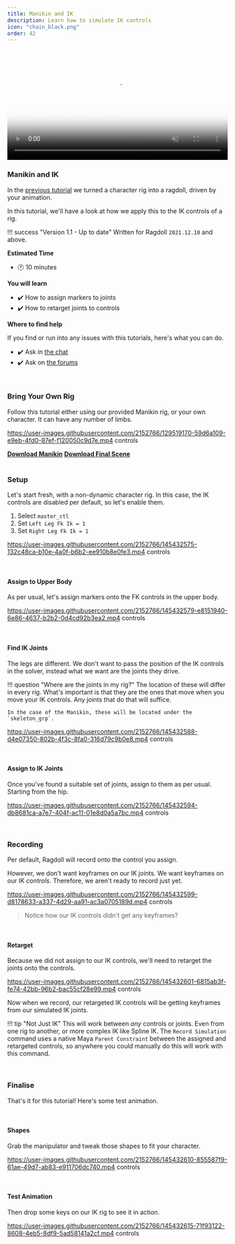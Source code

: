 ```yaml
---
title: Manikin and IK
description: Learn how to simulate IK controls
icon: "chain_black.png"
order: 42
---
```


<video autoplay class="poster" muted="muted" loop="loop" width=100% poster="https://user-images.githubusercontent.com/2152766/145708966-91805ac3-a6ea-473d-b27f-b2173f8236e2.png">
    <source src="https://user-images.githubusercontent.com/2152766/145708943-123c151d-a76f-4594-9b69-167e7258d587.mp4" type="video/mp4">
</video>

### Manikin and IK

In the [previous tutorial](/tutorials/manikin_ragdoll) we turned a character rig into a ragdoll, driven by your animation.

In this tutorial, we'll have a look at how we apply this to the IK controls of a rig.

!!! success "Version 1.1 - Up to date"
    Written for Ragdoll `2021.12.10` and above.

**Estimated Time**

- 🕐 10 minutes

**You will learn**

- ✔️ How to assign markers to joints
- ✔️ How to retarget joints to controls

**Where to find help**

If you find or run into any issues with this tutorials, here's what you can do.

- ✔️ Ask in [the chat](https://ragdolldynamics.com/chat)
- ✔️ Ask on [the forums](https://forums.ragdolldynamics.com/)

<br>

### Bring Your Own Rig

Follow this tutorial either using our provided Manikin rig, or your own character. It can have any number of limbs.

https://user-images.githubusercontent.com/2152766/129519170-59d6a109-e9eb-4fd0-87ef-f120050c9d7e.mp4 controls

<div class="hboxlayout justify-left">
<a href="https://files.ragdolldynamics.com/api/public/dl/Q96vbUR5/manikin.zip" class="button blue"><b>Download Manikin</b></a>
<a href="https://files.ragdolldynamics.com/api/public/dl/UJbKTN-T/manikin_ik_final.zip" class="button red"><b>Download Final Scene</b></a>
</div>

<br>

### Setup

Let's start fresh, with a non-dynamic character rig. In this case, the IK controls are disabled per default, so let's enable them.

1. Select `master_ctl`
2. Set `Left Leg Fk Ik = 1`
2. Set `Right Leg Fk Ik = 1`

https://user-images.githubusercontent.com/2152766/145432575-132c48ca-b10e-4a0f-b6b2-ee910b8e0fe3.mp4 controls

<br>

#### Assign to Upper Body

As per usual, let's assign markers onto the FK controls in the upper body.

https://user-images.githubusercontent.com/2152766/145432579-e8151940-6e86-4637-b2b2-0d4cd92b3ea2.mp4 controls

<br>

#### Find IK Joints

The legs are different. We don't want to pass the position of the IK controls in the solver, instead what we want are the joints they drive.

!!! question "Where are the joints in my rig?"
    The location of these will differ in every rig. What's important is that they are the ones that move when you move your IK controls. Any joints that do that will suffice.

    In the case of the Manikin, these will be located under the `skeleton_grp`.

https://user-images.githubusercontent.com/2152766/145432588-d4e07350-802b-4f3c-8fa0-316d79c9b0e8.mp4 controls

<br>

#### Assign to IK Joints

Once you've found a suitable set of joints, assign to them as per usual. Starting from the hip.

https://user-images.githubusercontent.com/2152766/145432594-db8681ca-a7e7-404f-ac11-01e8d0a5a7bc.mp4 controls

<br>

### Recording

Per default, Ragdoll will record onto the control you assign.

However, we don't want keyframes on our IK joints. We want keyframes on our IK *controls*. Therefore, we aren't ready to record just yet.

https://user-images.githubusercontent.com/2152766/145432599-d8178633-a337-4d29-aa91-ac3a0705189d.mp4 controls

> Notice how our IK controls didn't get any keyframes?

<br>

#### Retarget

Because we did not assign to our IK controls, we'll need to retarget the joints onto the controls.

https://user-images.githubusercontent.com/2152766/145432601-6815ab3f-fe74-42bb-96b2-bac55cf28e99.mp4 controls

Now when we record, our retargeted IK controls will be getting keyframes from our simulated IK joints.

!!! tip "Not Just IK"
    This will work between *any* controls or joints. Even from one rig to another, or more complex IK like Spline IK. The `Record Simulation` command uses a native Maya `Parent Constraint` between the assigned and retargeted controls, so anywhere you could manually do this will work with this command.

<br>

### Finalise

That's it for this tutorial! Here's some test animation.

<br>

#### Shapes

Grab the manipulator and tweak those shapes to fit your character.

https://user-images.githubusercontent.com/2152766/145432610-855587f9-61ae-49d7-ab83-e911706dc740.mp4 controls

<br>

#### Test Animation

Then drop some keys on our IK rig to see it in action.

https://user-images.githubusercontent.com/2152766/145432615-71f93122-8608-4eb5-8df9-5ad58141a2cf.mp4 controls
